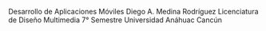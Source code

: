 Desarrollo de Aplicaciones Móviles
Diego A. Medina Rodríguez
Licenciatura de Diseño Multimedia
7° Semestre
Universidad Anáhuac Cancún
